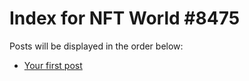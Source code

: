 # Index for NFT World #8475
Posts will be displayed in the order below:

- [Your first post](./001-first.md)

